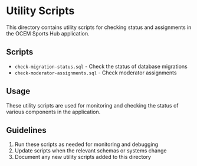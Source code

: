 # Utility Scripts

This directory contains utility scripts for checking status and assignments in the OCEM Sports Hub application.

## Scripts

- `check-migration-status.sql` - Check the status of database migrations
- `check-moderator-assignments.sql` - Check moderator assignments

## Usage

These utility scripts are used for monitoring and checking the status of various components in the application.

## Guidelines

1. Run these scripts as needed for monitoring and debugging
2. Update scripts when the relevant schemas or systems change
3. Document any new utility scripts added to this directory